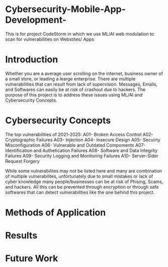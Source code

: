 # Cybersecurity-Mobile-App-Development-
This is for project CodeStorm in which we use ML/AI web modulation to scan for vulnerabilities on Webstites/ Apps 




# Introduction 
Whether you are a average user scrolling on the internet, business owner of a small store, or leading a learge enterprise. 
There are multiple vulnerabilities that can result from lack of supervision. Messages, Emails, and Softwares can easily 
be at risk of crashout due to hackers. The purpose of this project is to address these issues using ML/AI and Cybersecurity 
Concepts. 




# Cybersecurity Concepts 
The top vulnerabilities of 2021-2025: 
A01- Broken Access Control 
A02- Cryptographic Failures 
A03- Injection 
A04- Insecure Design 
A05- Secuirty Misconfiguration 
A06- Vulnerable and Outdated Compoments 
A07- Identification and Authetication Failures 
A08- Software and Data Integrity Failures
A09- Security Logging and Monitoring Failures 
A10- Server-Sider Request Forgery 

While some vulnerabilites may not be listed here and many are combination of multiple vulnerabilites, unfortunately due to small mistakes or
lack of cyber knowledge many people/businesses can be at risk of Phising, Scams, and hackers. All this can be prevented through encryption
or through safe softwares that can detect vulnerabilities like the one behind this project. 



# Methods of Application 



# Results 




# Future Work 
